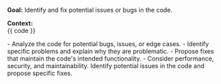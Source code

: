 **Goal:** Identify and fix potential issues or bugs in the code.

**Context:**  
{{ code }}

<instructions>
- Analyze the code for potential bugs, issues, or edge cases.  
- Identify specific problems and explain why they are problematic.  
- Propose fixes that maintain the code's intended functionality.  
- Consider performance, security, and maintainability.
</instructions>

<task>
Identify potential issues in the code and propose specific fixes.
</task> 